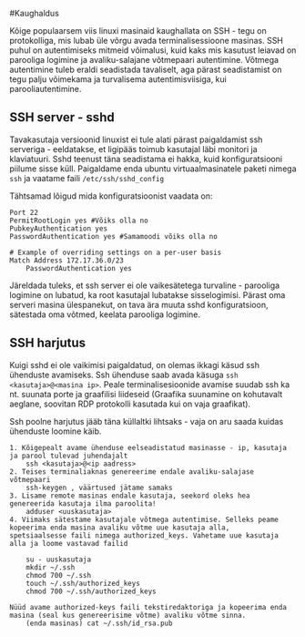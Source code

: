 #Kaughaldus

Kõige populaarsem viis linuxi masinaid kaughallata on SSH - tegu on protokolliga, mis lubab üle võrgu 
avada terminalisessioone masinas. SSH puhul on autentimiseks mitmeid võimalusi, kuid kaks mis kasutust leiavad on parooliga logimine ja avaliku-salajane võtmepaari 
autentimine. Võtmega autentimine tuleb eraldi seadistada tavaliselt, aga pärast seadistamist on tegu palju võimekama ja
turvalisema autentimisviisiga, kui parooliautentimine. 

## SSH server - sshd

Tavakasutaja versioonid linuxist ei tule alati pärast paigaldamist ssh serveriga - eeldatakse, et ligipääs toimub kasutajal 
läbi monitori ja klaviatuuri. Sshd teenust täna seadistama ei hakka, kuid konfiguratsiooni piilume sisse küll. Paigaldame enda ubuntu virtuaalmasinatele paketi nimega `ssh` ja vaatame faili `/etc/ssh/sshd_config`

Tähtsamad lõigud mida konfiguratsioonist vaadata on:

```
Port 22
PermitRootLogin yes #Võiks olla no
PubkeyAuthentication yes
PasswordAuthentication yes #Samamoodi võiks olla no

# Example of overriding settings on a per-user basis
Match Address 172.17.36.0/23
    PasswordAuthentication yes
```

Järeldada tuleks, et ssh server ei ole vaikesätetega turvaline - parooliga logimine on lubatud, ka root kasutajal
lubatakse sisselogimisi. Pärast oma serveri masina ülespanekut, on tava ära muuta sshd konfiguratsioon, 
sätestada oma võtmed, keelata parooliga logimine.

## SSH harjutus

Kuigi sshd ei ole vaikimisi paigaldatud, on olemas ikkagi käsud ssh ühenduste avamiseks. Ssh ühenduse saab avada käsuga `ssh <kasutaja>@<masina ip>`.
Peale terminalisesioonide avamise suudab ssh ka nt. suunata porte ja graafilisi liideseid (Graafika suunamine on kohutavalt aeglane, soovitan RDP protokolli kasutada kui on vaja graafikat).

Ssh poolne harjutus jääb täna küllaltki lihtsaks - vaja on aru saada kuidas ühenduste loomine käib.

```
1. Kõigepealt avame ühenduse eelseadistatud masinasse - ip, kasutaja ja parool tulevad juhendajalt
    ssh <kasutaja>@<ip aadress>
2. Teises terminaliaknas genereerime endale avaliku-salajase võtmepaari
    ssh-keygen , väärtused jätame samaks
3. Lisame remote masinas endale kasutaja, seekord oleks hea genereerida kasutaja ilma paroolita!
    adduser <uuskasutaja>
4. Viimaks sätestame kasutajale võtmega autentimise. Selleks peame kopeerima enda masina avaliku võtme uue kasutaja alla,
spetsiaalsesse faili nimega authorized_keys. Vahetame uue kasutaja alla ja loome vastavad failid

    su - uuskasutaja
    mkdir ~/.ssh
    chmod 700 ~/.ssh
    touch ~/.ssh/authorized_keys
    chmod 700 ~/.ssh/authorized_keys

Nüüd avame authorized-keys faili tekstiredaktoriga ja kopeerima enda masina (seal kus genereerisime võtme) avaliku võtme sinna.
    (enda masinas) cat ~/.ssh/id_rsa.pub
    
```
